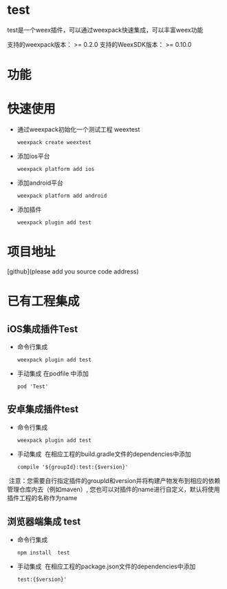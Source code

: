 # test
test是一个weex插件，可以通过weexpack快速集成，可以丰富weex功能

支持的weexpack版本： >= 0.2.0
支持的WeexSDK版本： >= 0.10.0

# 功能

# 快速使用
- 通过weexpack初始化一个测试工程 weextest
   ```
   weexpack create weextest
   ```
- 添加ios平台
  ```
  weexpack platform add ios
  ```
- 添加android平台
  ```
  weexpack platform add android
  ```
- 添加插件
  ```
  weexpack plugin add test
  ```
# 项目地址
[github](please add you source code address)

# 已有工程集成
## iOS集成插件Test
- 命令行集成
  ```
  weexpack plugin add test
  ```
- 手动集成
  在podfile 中添加
  ```
  pod 'Test'
  ```

## 安卓集成插件test
- 命令行集成
  ```
  weexpack plugin add test
  ```
- 手动集成
  在相应工程的build.gradle文件的dependencies中添加
  ```
  compile '${groupId}:test:{$version}'
  ``` 
  注意：您需要自行指定插件的groupId和version并将构建产物发布到相应的依赖管理仓库内去（例如maven）, 您也可以对插件的name进行自定义，默认将使用插件工程的名称作为name


## 浏览器端集成 test
- 命令行集成
  ```
  npm install  test
  ```
- 手动集成
  在相应工程的package.json文件的dependencies中添加
  ```
  test:{$version}'
  ``` 
  
